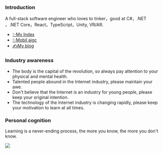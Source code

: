 ### Introduction

  A full-stack software engineer who loves to tinker，good at C#，.NET ，.NET Core，React，TypeScript，Unity, VR/AR.

- [✨My Index](https://green-sky-08c907b00.4.azurestaticapps.net/)
- [✨Mobil aigc](https://white-island-05ab23a00.4.azurestaticapps.net/)
- [✍️My blog](https://linyu.art/)

### Industry awareness

- The body is the capital of the revolution, so always pay attention to your physical and mental health.
- Talented people abound in the Internet industry, please maintain your awe.
- Don't believe that the Internet is an industry for young people, please keep your original intention.
- The technology of the Internet industry is changing rapidly, please keep your motivation to learn at all times.

### Personal cognition

Learning is a never-ending process, the more you know, the more you don't know.




 <a href="https://github.com/lywedo"><img align="center" src="https://github-readme-stats.vercel.app/api/top-langs/?username=lywedo&layout=donut-vertical" /></a> 

